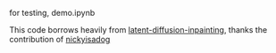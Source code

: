 for testing, demo.ipynb



This code borrows heavily from [latent-diffusion-inpainting](https://github.com/nickyisadog/latent-diffusion-inpainting), thanks the contribution of [nickyisadog](https://github.com/nickyisadog)
